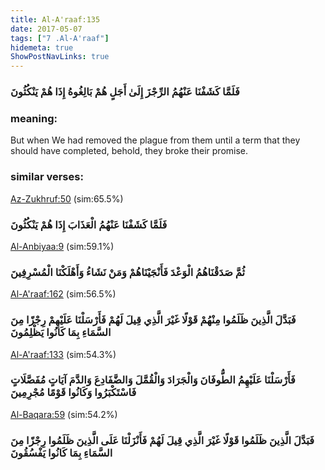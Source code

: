 ```yaml
---
title: Al-A'raaf:135
date: 2017-05-07
tags: ["7 .Al-A'raaf"]
hidemeta: true 
ShowPostNavLinks: true 
---
```

### فَلَمَّا كَشَفْنَا عَنْهُمُ الرِّجْزَ إِلَىٰ أَجَلٍ هُمْ بَالِغُوهُ إِذَا هُمْ يَنْكُثُونَ
### meaning: 
But when We had removed the plague from them until a term that they should have completed, behold, they broke their promise.
### similar verses: 

[Az-Zukhruf:50](/43/50) (sim:65.5%)

### فَلَمَّا كَشَفْنَا عَنْهُمُ الْعَذَابَ إِذَا هُمْ يَنْكُثُونَ

[Al-Anbiyaa:9](/21/9) (sim:59.1%)

### ثُمَّ صَدَقْنَاهُمُ الْوَعْدَ فَأَنْجَيْنَاهُمْ وَمَنْ نَشَاءُ وَأَهْلَكْنَا الْمُسْرِفِينَ

[Al-A'raaf:162](/7/162) (sim:56.5%)

### فَبَدَّلَ الَّذِينَ ظَلَمُوا مِنْهُمْ قَوْلًا غَيْرَ الَّذِي قِيلَ لَهُمْ فَأَرْسَلْنَا عَلَيْهِمْ رِجْزًا مِنَ السَّمَاءِ بِمَا كَانُوا يَظْلِمُونَ

[Al-A'raaf:133](/7/133) (sim:54.3%)

### فَأَرْسَلْنَا عَلَيْهِمُ الطُّوفَانَ وَالْجَرَادَ وَالْقُمَّلَ وَالضَّفَادِعَ وَالدَّمَ آيَاتٍ مُفَصَّلَاتٍ فَاسْتَكْبَرُوا وَكَانُوا قَوْمًا مُجْرِمِينَ

[Al-Baqara:59](/2/59) (sim:54.2%)

### فَبَدَّلَ الَّذِينَ ظَلَمُوا قَوْلًا غَيْرَ الَّذِي قِيلَ لَهُمْ فَأَنْزَلْنَا عَلَى الَّذِينَ ظَلَمُوا رِجْزًا مِنَ السَّمَاءِ بِمَا كَانُوا يَفْسُقُونَ
